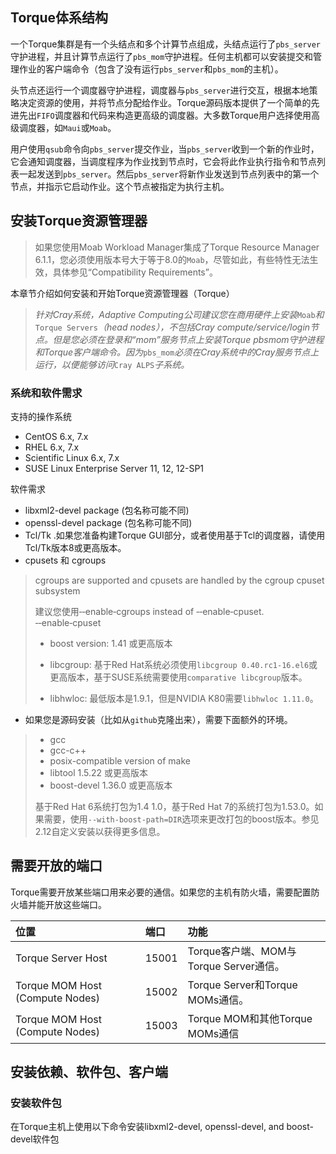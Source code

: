 ## Torque体系结构

一个Torque集群是有一个头结点和多个计算节点组成，头结点运行了`pbs_server`守护进程，并且计算节点运行了`pbs_mom`守护进程。任何主机都可以安装提交和管理作业的客户端命令（包含了没有运行`pbs_server`和`pbs_mom`的主机）。

头节点还运行一个调度器守护进程，调度器与`pbs_server`进行交互，根据本地策略决定资源的使用，并将节点分配给作业。Torque源码版本提供了一个简单的先进先出`FIFO`调度器和代码来构造更高级的调度器。大多数Torque用户选择使用高级调度器，如`Maui`或`Moab`。

用户使用`qsub`命令向`pbs_server`提交作业，当`pbs_server`收到一个新的作业时，它会通知调度器，当调度程序为作业找到节点时，它会将此作业执行指令和节点列表一起发送到`pbs_server`。然后`pbs_server`将新作业发送到节点列表中的第一个节点，并指示它启动作业。这个节点被指定为执行主机。

## 安装Torque资源管理器

> 如果您使用Moab Workload Manager集成了Torque Resource Manager 6.1.1，您必须使用版本号大于等于8.0的`Moab`，尽管如此，有些特性无法生效，具体参见“Compatibility Requirements”。

本章节介绍如何安装和开始Torque资源管理器（Torque）

> _针对Cray系统，Adaptive Computing公司建议您在商用硬件上安装_`Moab`_和_`Torque Servers`_（head nodes），不包括Cray compute/service/login节点。但是您必须在登录和“mom”服务节点上安装Torque pbsmom守护进程和Torque客户端命令。因为_`pbs_mom`_必须在Cray系统中的Cray服务节点上运行，以便能够访问_`Cray ALPS`_子系统。_

### 系统和软件需求

支持的操作系统

* CentOS 6.x, 7.x 
* RHEL 6.x, 7.x 
* Scientific Linux 6.x, 7.x 
* SUSE Linux Enterprise Server 11, 12, 12-SP1

软件需求

* libxml2-devel package \(包名称可能不同\)
* openssl-devel package \(包名称可能不同\)
* Tcl/Tk .如果您准备构建Torque GUI部分，或者使用基于Tcl的调度器，请使用Tcl/Tk版本8或更高版本。
* cpusets 和 cgroups

> cgroups are supported and cpusets are handled by the cgroup cpuset subsystem
>
> 建议您使用‑‑enable‑cgroups instead of ‑‑enable‑cpuset. ‑‑enable‑cpuset
>
> * boost version: 1.41 或更高版本
>
> * libcgroup: 基于Red Hat系统必须使用`libcgroup 0.40.rc1-16.el6`或更高版本，基于SUSE系统需要使用`comparative libcgroup`版本。
>
> * libhwloc: 最低版本是1.9.1，但是NVIDIA K80需要`libhwloc 1.11.0`。

* 如果您是源码安装（比如从`github`克隆出来），需要下面额外的环境。

> * gcc
> * gcc-c++
> * posix-compatible version of make
> * libtool 1.5.22 或更高版本
> * boost-devel 1.36.0 或更高版本
>
> 基于Red Hat 6系统打包为1.4 1.0，基于Red Hat 7的系统打包为1.53.0。如果需要，使用`--with-boost-path=DIR`选项来更改打包的boost版本。参见2.12自定义安装以获得更多信息。

## 需要开放的端口

Torque需要开放某些端口用来必要的通信。如果您的主机有防火墙，需要配置防火墙并能开放这些端口。

| 位置 | 端口 | 功能 |
| :--- | :--- | :--- |
| Torque Server Host | 15001 | Torque客户端、MOM与Torque Server通信。 |
| Torque MOM Host \(Compute Nodes\) | 15002 | Torque Server和Torque MOMs通信。 |
| Torque MOM Host \(Compute Nodes\) | 15003 | Torque MOM和其他Torque MOMs通信 |

## 安装依赖、软件包、客户端

### 安装软件包

在Torque主机上使用以下命令安装libxml2-devel, openssl-devel, and boost-devel软件包






